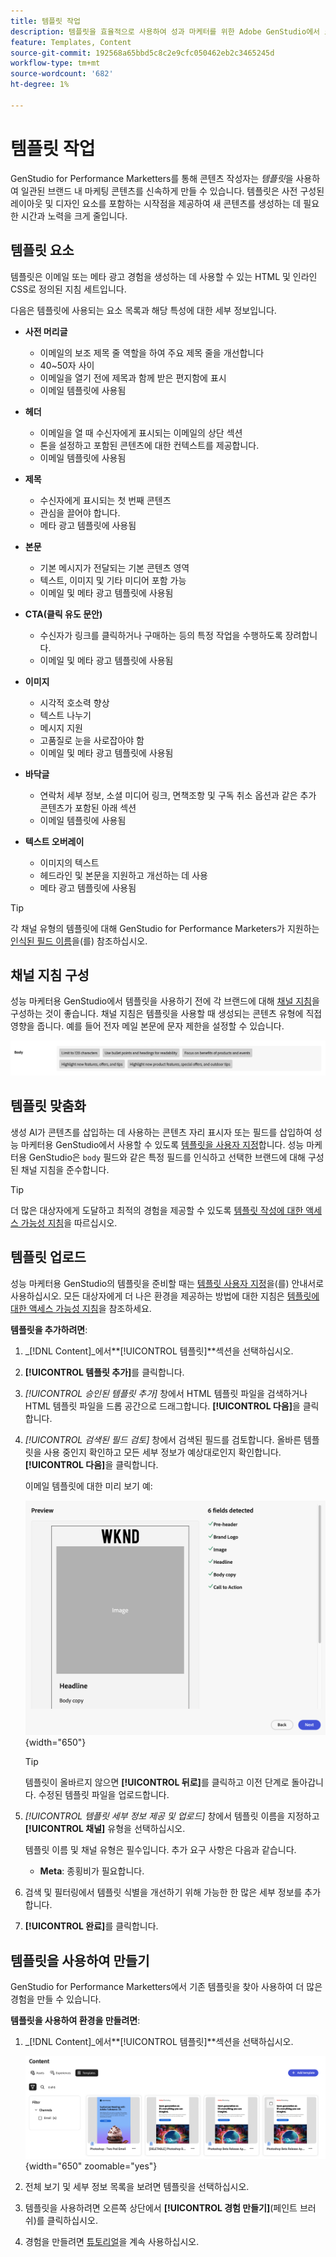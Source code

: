 ```yaml
---
title: 템플릿 작업
description: 템플릿을 효율적으로 사용하여 성과 마케터를 위한 Adobe GenStudio에서 크리에이티브 프로세스를 간소화하는 방법에 대해 알아봅니다.
feature: Templates, Content
source-git-commit: 192568a65bbd5c8c2e9cfc050462eb2c3465245d
workflow-type: tm+mt
source-wordcount: '682'
ht-degree: 1%

---
```



# 템플릿 작업

GenStudio for Performance Marketters를 통해 콘텐츠 작성자는 _템플릿_&#x200B;을 사용하여 일관된 브랜드 내 마케팅 콘텐츠를 신속하게 만들 수 있습니다. 템플릿은 사전 구성된 레이아웃 및 디자인 요소를 포함하는 시작점을 제공하여 새 콘텐츠를 생성하는 데 필요한 시간과 노력을 크게 줄입니다.

## 템플릿 요소

템플릿은 이메일 또는 메타 광고 경험을 생성하는 데 사용할 수 있는 HTML 및 인라인 CSS로 정의된 지침 세트입니다.

다음은 템플릿에 사용되는 요소 목록과 해당 특성에 대한 세부 정보입니다.

- **사전 머리글**

   - 이메일의 보조 제목 줄 역할을 하여 주요 제목 줄을 개선합니다
   - 40~50자 사이
   - 이메일을 열기 전에 제목과 함께 받은 편지함에 표시
   - 이메일 템플릿에 사용됨

- **헤더**

   - 이메일을 열 때 수신자에게 표시되는 이메일의 상단 섹션
   - 톤을 설정하고 포함된 콘텐츠에 대한 컨텍스트를 제공합니다.
   - 이메일 템플릿에 사용됨

- **제목**

   - 수신자에게 표시되는 첫 번째 콘텐츠
   - 관심을 끌어야 합니다.
   - 메타 광고 템플릿에 사용됨

- **본문**

   - 기본 메시지가 전달되는 기본 콘텐츠 영역
   - 텍스트, 이미지 및 기타 미디어 포함 가능
   - 이메일 및 메타 광고 템플릿에 사용됨

- **CTA(클릭 유도 문안)**

   - 수신자가 링크를 클릭하거나 구매하는 등의 특정 작업을 수행하도록 장려합니다.
   - 이메일 및 메타 광고 템플릿에 사용됨

- **이미지**

   - 시각적 호소력 향상
   - 텍스트 나누기
   - 메시지 지원
   - 고품질로 눈을 사로잡아야 함
   - 이메일 및 메타 광고 템플릿에 사용됨

- **바닥글**

   - 연락처 세부 정보, 소셜 미디어 링크, 면책조항 및 구독 취소 옵션과 같은 추가 콘텐츠가 포함된 아래 섹션
   - 이메일 템플릿에 사용됨

- **텍스트 오버레이**

   - 이미지의 텍스트
   - 헤드라인 및 본문을 지원하고 개선하는 데 사용
   - 메타 광고 템플릿에 사용됨

>[!TIP]
>
>각 채널 유형의 템플릿에 대해 GenStudio for Performance Marketers가 지원하는 [인식된 필드 이름](customize-template.md#recognized-field-names)을(를) 참조하십시오.

## 채널 지침 구성

성능 마케터용 GenStudio에서 템플릿을 사용하기 전에 각 브랜드에 대해 [채널 지침](../guidelines/brands.md#channel-guidelines)을 구성하는 것이 좋습니다. 채널 지침은 템플릿을 사용할 때 생성되는 콘텐츠 유형에 직접 영향을 줍니다. 예를 들어 전자 메일 본문에 문자 제한을 설정할 수 있습니다.

![본문 사양](/help/assets/channel-email-body.png)

## 템플릿 맞춤화

생성 AI가 콘텐츠를 삽입하는 데 사용하는 콘텐츠 자리 표시자 또는 필드를 삽입하여 성능 마케터용 GenStudio에서 사용할 수 있도록 [템플릿을 사용자 지정](customize-template.md)합니다. 성능 마케터용 GenStudio은 `body` 필드와 같은 특정 필드를 인식하고 선택한 브랜드에 대해 구성된 채널 지침을 준수합니다.

>[!TIP]
>
>더 많은 대상자에게 도달하고 최적의 경험을 제공할 수 있도록 [템플릿 작성에 대한 액세스 가능성 지침](accessibility-for-templates.md)을 따르십시오.

## 템플릿 업로드

성능 마케터용 GenStudio의 템플릿을 준비할 때는 [템플릿 사용자 지정](customize-template.md)을(를) 안내서로 사용하십시오. 모든 대상자에게 더 나은 환경을 제공하는 방법에 대한 지침은 [템플릿에 대한 액세스 가능성 지침](accessibility-for-templates.md)을 참조하세요.

**템플릿을 추가하려면**:

1. _[!DNL Content]_에서&#x200B;**[!UICONTROL 템플릿]**섹션을 선택하십시오.

1. **[!UICONTROL 템플릿 추가]**&#x200B;를 클릭합니다.

1. _[!UICONTROL 승인된 템플릿 추가]_ 창에서 HTML 템플릿 파일을 검색하거나 HTML 템플릿 파일을 드롭 공간으로 드래그합니다. **[!UICONTROL 다음]**&#x200B;을 클릭합니다.

1. _[!UICONTROL 검색된 필드 검토]_ 창에서 검색된 필드를 검토합니다. 올바른 템플릿을 사용 중인지 확인하고 모든 세부 정보가 예상대로인지 확인합니다. **[!UICONTROL 다음]**&#x200B;을 클릭합니다.

   이메일 템플릿에 대한 미리 보기 예:

   ![미리 보기 필드가 검색됨](../../assets/template-detected-fields.png){width="650"}

   >[!TIP]
   >
   >템플릿이 올바르지 않으면 **[!UICONTROL 뒤로]**&#x200B;를 클릭하고 이전 단계로 돌아갑니다. 수정된 템플릿 파일을 업로드합니다.

1. _[!UICONTROL 템플릿 세부 정보 제공 및 업로드]_ 창에서 템플릿 이름을 지정하고 **[!UICONTROL 채널]** 유형을 선택하십시오.

   템플릿 이름 및 채널 유형은 필수입니다. 추가 요구 사항은 다음과 같습니다.

   - **Meta**: 종횡비가 필요합니다.
   <!-- - **Display ads**: requires Dimensions -->

1. 검색 및 필터링에서 템플릿 식별을 개선하기 위해 가능한 한 많은 세부 정보를 추가합니다.

1. **[!UICONTROL 완료]**&#x200B;를 클릭합니다.

## 템플릿을 사용하여 만들기

GenStudio for Performance Marketters에서 기존 템플릿을 찾아 사용하여 더 많은 경험을 만들 수 있습니다.

**템플릿을 사용하여 환경을 만들려면**:

1. _[!DNL Content]_에서&#x200B;**[!UICONTROL 템플릿]**섹션을 선택하십시오.

   ![콘텐츠 템플릿 목록](../../assets/content-templates.png){width="650" zoomable="yes"}

1. 전체 보기 및 세부 정보 목록을 보려면 템플릿을 선택하십시오.

1. 템플릿을 사용하려면 오른쪽 상단에서 **[!UICONTROL 경험 만들기]**(페인트 브러쉬)를 클릭하십시오.

1. 경험을 만들려면 [튜토리얼](/help/tutorials/tutorials.md)을 계속 사용하십시오.
